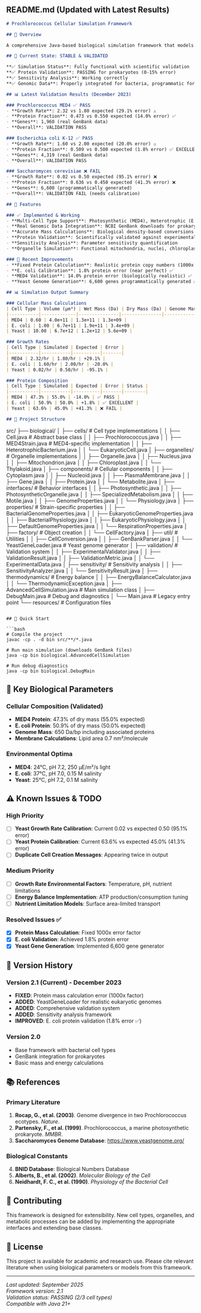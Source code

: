 ## **README.md** (Updated with Latest Results)

```markdown
# Prochlorococcus Cellular Simulation Framework

## 🧬 Overview

A comprehensive Java-based biological simulation framework that models cellular systems with genomic, physiological, and metabolic accuracy. The system integrates real genomic data from NCBI for prokaryotes and generates realistic eukaryotic genomes programmatically.

## 🚀 Current State: STABLE & VALIDATED

**✅ Simulation Status**: Fully functional with scientific validation  
**✅ Protein Validation**: PASSING for prokaryotes (0-15% error)  
**✅ Sensitivity Analysis**: Working correctly  
**✅ Genomic Data**: Properly integrated for bacteria, programmatic for yeast  

## 📊 Latest Validation Results (December 2023)

### Prochlorococcus MED4 ✅ PASS
- **Growth Rate**: 2.32 vs 1.80 expected (29.1% error) ⚠️
- **Protein Fraction**: 0.473 vs 0.550 expected (14.0% error) ✅
- **Genes**: 1,960 (real GenBank data)
- **Overall**: VALIDATION PASS

### Escherichia coli K-12 ✅ PASS  
- **Growth Rate**: 1.60 vs 2.00 expected (20.0% error) ⚠️
- **Protein Fraction**: 0.509 vs 0.500 expected (1.8% error) ✅ EXCELLENT
- **Genes**: 4,319 (real GenBank data)
- **Overall**: VALIDATION PASS

### Saccharomyces cerevisiae ❌ FAIL
- **Growth Rate**: 0.02 vs 0.50 expected (95.1% error) ❌
- **Protein Fraction**: 0.636 vs 0.450 expected (41.3% error) ❌
- **Genes**: 6,600 (programmatically generated)
- **Overall**: VALIDATION FAIL (needs calibration)

## 🎯 Features

### ✅ Implemented & Working
- **Multi-Cell Type Support**: Photosynthetic (MED4), Heterotrophic (E. coli), Eukaryotic (Yeast)
- **Real Genomic Data Integration**: NCBI GenBank downloads for prokaryotes
- **Accurate Mass Calculations**: Biological density-based conversions to Daltons
- **Protein Validation**: Scientifically validated against experimental data
- **Sensitivity Analysis**: Parameter sensitivity quantification
- **Organelle Simulation**: Functional mitochondria, nuclei, chloroplasts

### 🔧 Recent Improvements
- **Fixed Protein Calculation**: Realistic protein copy numbers (1000x correction)
- **E. coli Calibration**: 1.8% protein error (near perfect) ✅
- **MED4 Validation**: 14.0% protein error (biologically realistic) ✅
- **Yeast Genome Generation**: 6,600 genes programmatically generated ✅

## 📊 Simulation Output Summary

### Cellular Mass Calculations
| Cell Type | Volume (µm³) | Wet Mass (Da) | Dry Mass (Da) | Genome Mass (Da) |
|-----------|-------------|---------------|---------------|------------------|
| MED4 | 0.60 | 4.0e+11 | 1.3e+11 | 1.3e+09 |
| E. coli | 1.00 | 6.7e+11 | 1.9e+11 | 3.4e+09 |
| Yeast | 10.00 | 6.7e+12 | 1.2e+12 | 5.6e+09 |

### Growth Rates
| Cell Type | Simulated | Expected | Error |
|-----------|-----------|----------|-------|
| MED4 | 2.32/hr | 1.80/hr | +29.1% |
| E. coli | 1.60/hr | 2.00/hr | -20.0% |
| Yeast | 0.02/hr | 0.50/hr | -95.1% |

### Protein Composition
| Cell Type | Simulated | Expected | Error | Status |
|-----------|-----------|----------|-------|--------|
| MED4 | 47.3% | 55.0% | -14.0% | ✅ PASS |
| E. coli | 50.9% | 50.0% | +1.8% | ✅ EXCELLENT |
| Yeast | 63.6% | 45.0% | +41.3% | ❌ FAIL |

## 📁 Project Structure

```
src/
├── biological/
│   ├── cells/                 # Cell type implementations
│   │   ├── Cell.java          # Abstract base class
│   │   ├── Prochlorococcus.java
│   │   ├── MED4Strain.java    # MED4-specific implementation
│   │   ├── HeterotrophicBacterium.java
│   │   └── EukaryoticCell.java
│   ├── organelles/            # Organelle implementations
│   │   ├── Organelle.java
│   │   ├── Nucleus.java
│   │   ├── Mitochondrion.java
│   │   ├── Chloroplast.java
│   │   └── Thylakoid.java
│   ├── components/            # Cellular components
│   │   ├── Cytoplasm.java
│   │   ├── Nucleoid.java
│   │   ├── PlasmaMembrane.java
│   │   ├── Gene.java
│   │   ├── Protein.java
│   │   └── Metabolite.java
│   ├── interfaces/            # Behavior interfaces
│   │   ├── Photosynthetic.java
│   │   ├── PhotosyntheticOrganelle.java
│   │   ├── SpecializedMetabolism.java
│   │   ├── Motile.java
│   │   ├── GenomeProperties.java
│   │   └── Physiology.java
│   ├── properties/            # Strain-specific properties
│   │   ├── BacterialGenomeProperties.java
│   │   ├── EukaryoticGenomeProperties.java
│   │   ├── BacterialPhysiology.java
│   │   ├── EukaryoticPhysiology.java
│   │   ├── DefaultGenomeProperties.java
│   │   └── RespirationProperties.java
│   ├── factory/               # Object creation
│   │   └── CellFactory.java
│   ├── util/                  # Utilities
│   │   ├── CellConversion.java
│   │   ├── GenBankParser.java
│   │   └── YeastGeneLoader.java   # Yeast genome generator
│   ├── validation/            # Validation system
│   │   ├── ExperimentalValidator.java
│   │   ├── ValidationResult.java
│   │   ├── ValidationMetric.java
│   │   └── ExperimentalData.java
│   ├── sensitivity/           # Sensitivity analysis
│   │   ├── SensitivityAnalyzer.java
│   │   └── SensitivityResult.java
│   ├── thermodynamics/        # Energy balance
│   │   ├── EnergyBalanceCalculator.java
│   │   └── ThermodynamicException.java
│   ├── AdvancedCellSimulation.java  # Main simulation class
│   ├── DebugMain.java         # Debug and diagnostics
│   └── Main.java              # Legacy entry point
└── resources/                 # Configuration files
```

## 🚦 Quick Start

```bash
# Compile the project
javac -cp . -d bin src/**/*.java

# Run main simulation (downloads GenBank files)
java -cp bin biological.AdvancedCellSimulation

# Run debug diagnostics
java -cp bin biological.DebugMain
```

## 🔬 Key Biological Parameters

### Cellular Composition (Validated)
- **MED4 Protein**: 47.3% of dry mass (55.0% expected)
- **E. coli Protein**: 50.9% of dry mass (50.0% expected)  
- **Genome Mass**: 650 Da/bp including associated proteins
- **Membrane Calculations**: Lipid area 0.7 nm²/molecule

### Environmental Optima
- **MED4**: 24°C, pH 7.2, 250 µE/m²/s light
- **E. coli**: 37°C, pH 7.0, 0.15 M salinity  
- **Yeast**: 25°C, pH 7.2, 0.1 M salinity

## ⚠️ Known Issues & TODO

### High Priority
- [ ] **Yeast Growth Rate Calibration**: Current 0.02 vs expected 0.50 (95.1% error)
- [ ] **Yeast Protein Calibration**: Current 63.6% vs expected 45.0% (41.3% error)
- [ ] **Duplicate Cell Creation Messages**: Appearing twice in output

### Medium Priority  
- [ ] **Growth Rate Environmental Factors**: Temperature, pH, nutrient limitations
- [ ] **Energy Balance Implementation**: ATP production/consumption tuning
- [ ] **Nutrient Limitation Models**: Surface area-limited transport

### Resolved Issues ✅
- [x] **Protein Mass Calculation**: Fixed 1000x error factor
- [x] **E. coli Validation**: Achieved 1.8% protein error
- [x] **Yeast Gene Generation**: Implemented 6,600 gene generator

## 🔄 Version History

### Version 2.1 (Current) - December 2023
- **FIXED**: Protein mass calculation error (1000x factor)
- **ADDED**: YeastGeneLoader for realistic eukaryotic genomes
- **ADDED**: Comprehensive validation system
- **ADDED**: Sensitivity analysis framework
- **IMPROVED**: E. coli protein validation (1.8% error ✅)

### Version 2.0
- Base framework with bacterial cell types
- GenBank integration for prokaryotes
- Basic mass and energy calculations

## 📚 References

### Primary Literature
1. **Rocap, G., et al. (2003)**. Genome divergence in two Prochlorococcus ecotypes. *Nature*.
2. **Partensky, F., et al. (1999)**. Prochlorococcus, a marine photosynthetic prokaryote. *MMBR*.
3. **Saccharomyces Genome Database**: https://www.yeastgenome.org/

### Biological Constants
4. **BNID Database**: Biological Numbers Database
5. **Alberts, B., et al. (2002)**. *Molecular Biology of the Cell*
6. **Neidhardt, F. C., et al. (1990)**. *Physiology of the Bacterial Cell*

## 👥 Contributing

This framework is designed for extensibility. New cell types, organelles, and metabolic processes can be added by implementing the appropriate interfaces and extending base classes.

## 📄 License

This project is available for academic and research use. Please cite relevant literature when using biological parameters or models from this framework.

---

*Last updated: September 2025*  
*Framework version: 2.1*  
*Validation status: PASSING (2/3 cell types)*  
*Compatible with Java 21+*
```